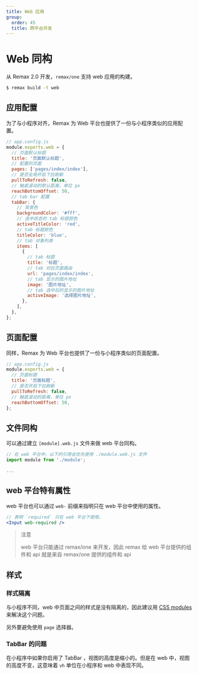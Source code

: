```yaml
---
title: Web 应用
group:
  order: 45
  title: 跨平台开发
---
```


# Web 同构

从 Remax 2.0 开发，`remax/one` 支持 web 应用的构建。

```bash
$ remax build -t web
```

## 应用配置

为了与小程序对齐，Remax 为 Web 平台也提供了一份与小程序类似的应用配置。

```js
// app.config.js
module.exports.web = {
  // 页面默认标题
  title: '页面默认标题',
  // 配置的页面
  pages: ['pages/index/index'],
  // 是否全局开启下拉刷新
  pullToRefresh: false,
  // 触底滚动的默认距离，单位 px
  reachBottomOffset: 50,
  // tab bar 配置
  tabBar: {
    // 背景色
    backgroundColor: '#fff',
    // 选中状态的 tab 标题颜色
    activeTitleColor: 'red',
    // tab 标题颜色
    titleColor: 'blue',
    // tab 对象列表
    items: [
      {
        // tab 标题
        title: '标题',
        // tab 对应页面路由
        url: 'pages/index/index',
        // tab 显示的图片地址
        image: '图片地址',
        // tab 选中后的显示的图片地址
        activeImage: '选择图片地址',
      },
    ],
  },
};
```

## 页面配置

同样，Remax 为 Web 平台也提供了一份与小程序类似的页面配置。

```js
// app.config.js
module.exports.web = {
  // 页面标题
  title: '页面标题',
  // 是否开启下拉刷新
  pullToRefresh: false,
  // 触底滚动的距离，单位 px
  reachBottomOffset: 50,
};
```

## 文件同构

可以通过建立 `[module].web.js` 文件来做 web 平台同构。

```js
// 在 web 平台中，以下的引用会优先使用 ./module.web.js 文件
import module from './module';

...
```

## web 平台特有属性

web 平台也可以通过 `web-` 前缀来指明只在 web 平台中使用的属性。

```jsx
// 表明 `required` 只在 web 平台下使用。
<Input web-required />
```

> 注意
>
> web 平台只能通过 remax/one 来开发，因此 remax 给 web 平台提供的组件和 api 就是来自 remax/one 提供的组件和 api

## 样式

### 样式隔离

与小程序不同，web 中页面之间的样式是没有隔离的，因此建议用 [CSS modules](/guide/style#css-modules) 来解决这个问题。

另外要避免使用 `page` 选择器。

### TabBar 的问题

在小程序中如果你启用了 TabBar ，视图的高度是缩小的。但是在 web 中，视图的高度不变，这意味着 `vh` 单位在小程序和 web 中表现不同。
